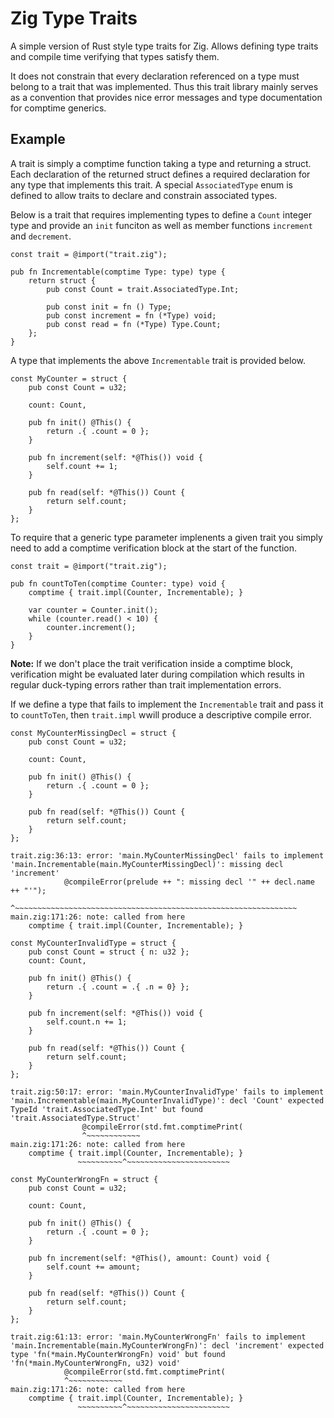 # Zig Type Traits

A simple version of Rust style type traits for Zig. Allows defining type traits
and compile time verifying that types satisfy them.

It does not constrain that every declaration referenced on a type
must belong to a trait that was implemented. Thus
this trait library mainly serves as a convention that provides nice error
messages and type documentation for comptime generics.

## Example

A trait is simply a comptime function taking a type and returning a struct.
Each declaration of the returned struct defines a required declaration for any
type that implements this trait. A special `AssociatedType` enum is defined to
allow traits to declare and constrain associated types. 

Below is a trait that requires implementing types to define a `Count` integer
type and provide an `init` funciton as well as member functions `increment` and
`decrement`.

```Zig
const trait = @import("trait.zig");

pub fn Incrementable(comptime Type: type) type {
    return struct {
        pub const Count = trait.AssociatedType.Int;

        pub const init = fn () Type;
        pub const increment = fn (*Type) void;
        pub const read = fn (*Type) Type.Count;
    };
}
```

A type that implements the above `Incrementable` trait is provided below.

```Zig
const MyCounter = struct {
    pub const Count = u32;

    count: Count,

    pub fn init() @This() {
        return .{ .count = 0 };
    }

    pub fn increment(self: *@This()) void {
        self.count += 1;
    }
    
    pub fn read(self: *@This()) Count {
        return self.count;
    }
};
```

To require that a generic type parameter implenents a given trait you simply
need to add a comptime verification block at the start of the function.

```Zig
const trait = @import("trait.zig");

pub fn countToTen(comptime Counter: type) void {
    comptime { trait.impl(Counter, Incrementable); }

    var counter = Counter.init();
    while (counter.read() < 10) {
        counter.increment();
    }
}
```

**Note:** If we don't place the trait verification inside a comptime block,
verification might be evaluated later during compilation which results in
regular duck-typing errors rather than trait implementation errors.

If we define a type that fails to implement the `Incrementable` trait and pass
it to `countToTen`, then `trait.impl` wwill produce a descriptive compile error.

```Zig
const MyCounterMissingDecl = struct {
    pub const Count = u32;

    count: Count,

    pub fn init() @This() {
        return .{ .count = 0 };
    }
 
    pub fn read(self: *@This()) Count {
        return self.count;
    }
};
```

```Shell
trait.zig:36:13: error: 'main.MyCounterMissingDecl' fails to implement 'main.Incrementable(main.MyCounterMissingDecl)': missing decl 'increment'
            @compileError(prelude ++ ": missing decl '" ++ decl.name ++ "'");
            ^~~~~~~~~~~~~~~~~~~~~~~~~~~~~~~~~~~~~~~~~~~~~~~~~~~~~~~~~~~~~~~~
main.zig:171:26: note: called from here
    comptime { trait.impl(Counter, Incrementable); }
```

```Zig
const MyCounterInvalidType = struct {
    pub const Count = struct { n: u32 };
    count: Count,

    pub fn init() @This() {
        return .{ .count = .{ .n = 0} };
    }

    pub fn increment(self: *@This()) void {
        self.count.n += 1;
    }
    
    pub fn read(self: *@This()) Count {
        return self.count;
    }
};
```

```Shell
trait.zig:50:17: error: 'main.MyCounterInvalidType' fails to implement 'main.Incrementable(main.MyCounterInvalidType)': decl 'Count' expected TypeId 'trait.AssociatedType.Int' but found 'trait.AssociatedType.Struct'
                @compileError(std.fmt.comptimePrint(
                ^~~~~~~~~~~~~
main.zig:171:26: note: called from here
    comptime { trait.impl(Counter, Incrementable); }
               ~~~~~~~~~~^~~~~~~~~~~~~~~~~~~~~~~~
```

```Zig
const MyCounterWrongFn = struct {
    pub const Count = u32;

    count: Count,

    pub fn init() @This() {
        return .{ .count = 0 };
    }

    pub fn increment(self: *@This(), amount: Count) void {
        self.count += amount;
    }
    
    pub fn read(self: *@This()) Count {
        return self.count;
    }
};
```

```Shell
trait.zig:61:13: error: 'main.MyCounterWrongFn' fails to implement 'main.Incrementable(main.MyCounterWrongFn)': decl 'increment' expected type 'fn(*main.MyCounterWrongFn) void' but found 'fn(*main.MyCounterWrongFn, u32) void'
            @compileError(std.fmt.comptimePrint(
            ^~~~~~~~~~~~~
main.zig:171:26: note: called from here
    comptime { trait.impl(Counter, Incrementable); }
               ~~~~~~~~~~^~~~~~~~~~~~~~~~~~~~~~~~
```
